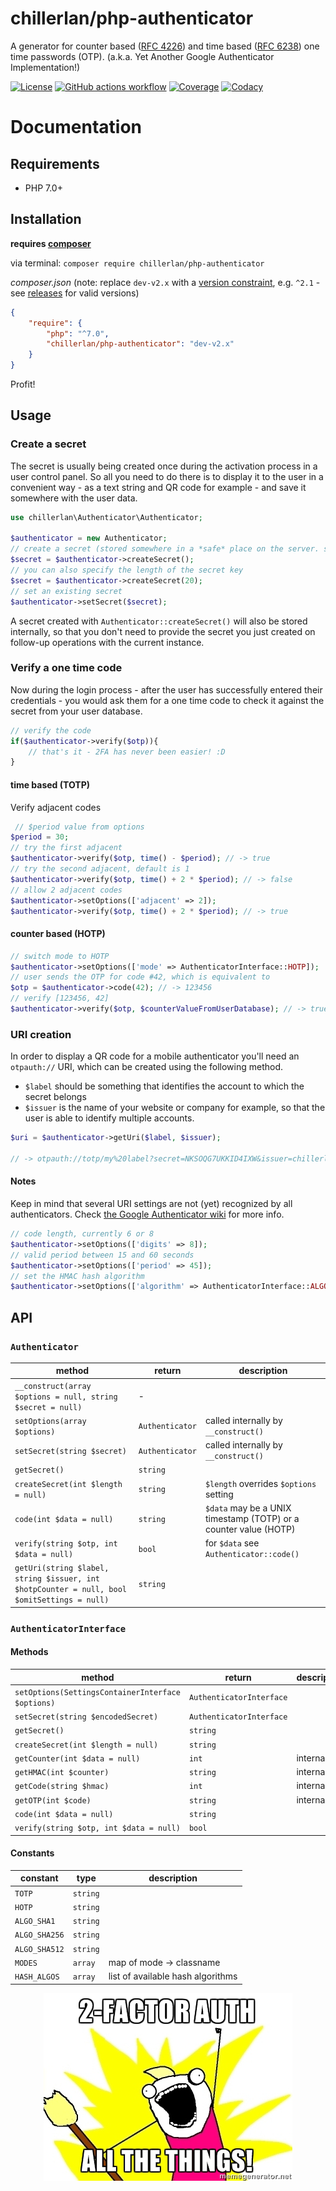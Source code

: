 # chillerlan/php-authenticator

A generator for counter based ([RFC 4226](https://tools.ietf.org/html/rfc4226)) and time based ([RFC 6238](https://tools.ietf.org/html/rfc6238)) one time passwords (OTP). (a.k.a. Yet Another Google Authenticator Implementation!)

[![License][license-badge]][license]
[![GitHub actions workflow][gh-action-badge]][gh-action]
[![Coverage][coverage-badge]][coverage]
[![Codacy][codacy-badge]][codacy]

[license-badge]: https://img.shields.io/github/license/chillerlan/php-authenticator.svg
[license]: https://github.com/chillerlan/php-authenticator/blob/v2.x/LICENSE
[gh-action-badge]: https://img.shields.io/github/actions/workflow/status/chillerlan/php-authenticator/ci.yml?branch=v2.x&logo=github
[gh-action]: https://github.com/chillerlan/php-authenticator/actions?query=branch%3Av2.x
[coverage-badge]: https://img.shields.io/codecov/c/gh/chillerlan/php-authenticator/v2.x?logo=codecov
[coverage]: https://app.codecov.io/github/chillerlan/php-authenticator/tree/v2.x
[codacy-badge]: https://img.shields.io/codacy/grade/a2793225b448495c9659f27f7f52380a/v2.x?logo=codacy
[codacy]: https://www.codacy.com/gh/chillerlan/php-authenticator/dashboard?branch=v2.x

# Documentation
## Requirements
- PHP 7.0+

## Installation
**requires [composer](https://getcomposer.org)**

via terminal: `composer require chillerlan/php-authenticator`

*composer.json* (note: replace `dev-v2.x` with a [version constraint](https://getcomposer.org/doc/articles/versions.md#writing-version-constraints), e.g. `^2.1` - see [releases](https://github.com/chillerlan/php-authenticator/releases) for valid versions)
```json
{
	"require": {
		"php": "^7.0",
		"chillerlan/php-authenticator": "dev-v2.x"
	}
}
```

Profit!

## Usage
### Create a secret
The secret is usually being created once during the activation process in a user control panel.
So all you need to do there is to display it to the user in a convenient way -
as a text string and QR code for example - and save it somewhere with the user data.
```php
use chillerlan\Authenticator\Authenticator;

$authenticator = new Authenticator;
// create a secret (stored somewhere in a *safe* place on the server. safe... hahaha jk)
$secret = $authenticator->createSecret();
// you can also specify the length of the secret key
$secret = $authenticator->createSecret(20);
// set an existing secret
$authenticator->setSecret($secret);
```

A secret created with `Authenticator::createSecret()` will also be stored internally,
so that you don't need to provide the secret you just created on follow-up operations with the current instance.

### Verify a one time code
Now during the login process - after the user has successfully entered their credentials - you would
ask them for a one time code to check it against the secret from your user database.

```php
// verify the code
if($authenticator->verify($otp)){
	// that's it - 2FA has never been easier! :D
}
```

#### time based (TOTP)
Verify adjacent codes
```php
 // $period value from options
$period = 30;
// try the first adjacent
$authenticator->verify($otp, time() - $period); // -> true
// try the second adjacent, default is 1
$authenticator->verify($otp, time() + 2 * $period); // -> false
// allow 2 adjacent codes
$authenticator->setOptions(['adjacent' => 2]);
$authenticator->verify($otp, time() + 2 * $period); // -> true
```

#### counter based (HOTP)
```php
// switch mode to HOTP
$authenticator->setOptions(['mode' => AuthenticatorInterface::HOTP]);
// user sends the OTP for code #42, which is equivalent to
$otp = $authenticator->code(42); // -> 123456
// verify [123456, 42]
$authenticator->verify($otp, $counterValueFromUserDatabase); // -> true
```

### URI creation
In order to display a QR code for a mobile authenticator you'll need an `otpauth://` URI, which can be created using the following method.
- `$label` should be something that identifies the account to which the secret belongs
- `$issuer` is the name of your website or company for example, so that the user is able to identify multiple accounts.
```php
$uri = $authenticator->getUri($label, $issuer);

// -> otpauth://totp/my%20label?secret=NKSOQG7UKKID4IXW&issuer=chillerlan.net&digits=6&period=30&algorithm=SHA1
```

#### Notes
Keep in mind that several URI settings are not (yet) recognized by all authenticators. Check [the Google Authenticator wiki](https://github.com/google/google-authenticator/wiki/Key-Uri-Format#parameters) for more info.

```php
// code length, currently 6 or 8
$authenticator->setOptions(['digits' => 8]);
// valid period between 15 and 60 seconds
$authenticator->setOptions(['period' => 45]);
// set the HMAC hash algorithm
$authenticator->setOptions(['algorithm' => AuthenticatorInterface::ALGO_SHA512]);
```

## API
### `Authenticator`
| method                                                                                      | return           | description                                                      |
|---------------------------------------------------------------------------------------------|------------------|------------------------------------------------------------------|
| `__construct(array $options = null, string $secret = null)`                                 | -                |                                                                  |
| `setOptions(array $options)`                                                                | `Authenticator`  | called internally by `__construct()`                             |
| `setSecret(string $secret)`                                                                 | `Authenticator`  | called internally by `__construct()`                             |
| `getSecret()`                                                                               | `string`         |                                                                  |
| `createSecret(int $length = null)`                                                          | `string`         | `$length` overrides `$options` setting                           |
| `code(int $data = null)`                                                                    | `string`         | `$data` may be a UNIX timestamp (TOTP) or a counter value (HOTP) |
| `verify(string $otp, int $data = null)`                                                     | `bool`           | for `$data` see `Authenticator::code()`                          |
| `getUri(string $label, string $issuer, int $hotpCounter = null, bool $omitSettings = null)` | `string`         |                                                                  |

### `AuthenticatorInterface`
#### Methods
| method                                            | return                   | description |
|---------------------------------------------------|--------------------------|-------------|
| `setOptions(SettingsContainerInterface $options)` | `AuthenticatorInterface` |             |
| `setSecret(string $encodedSecret)`                | `AuthenticatorInterface` |             |
| `getSecret()`                                     | `string`                 |             |
| `createSecret(int $length = null)`                | `string`                 |             |
| `getCounter(int $data = null)`                    | `int`                    | internal    |
| `getHMAC(int $counter)`                           | `string`                 | internal    |
| `getCode(string $hmac)`                           | `int`                    | internal    |
| `getOTP(int $code)`                               | `string`                 | internal    |
| `code(int $data = null)`                          | `string`                 |             |
| `verify(string $otp, int $data = null)`           | `bool`                   |             |

#### Constants
| constant      | type     | description                       |
|---------------|----------|-----------------------------------|
| `TOTP`        | `string` |                                   |
| `HOTP`        | `string` |                                   |
| `ALGO_SHA1`   | `string` |                                   |
| `ALGO_SHA256` | `string` |                                   |
| `ALGO_SHA512` | `string` |                                   |
| `MODES`       | `array`  | map of mode -> classname          |
| `HASH_ALGOS`  | `array`  | list of available hash algorithms |

<p align="center">
  <a href="https://twofactorauth.org">
    <img alt="2FA ALL THE THINGS!" src="https://raw.githubusercontent.com/chillerlan/php-authenticator/v2.x/.github/images/2fa-all-the-things.jpg">
  </a>
</p>
